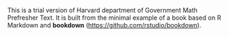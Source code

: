This is a trial version of Harvard department of Government Math Prefresher Text. It is built from the minimal example of a book based on R Markdown and **bookdown** (https://github.com/rstudio/bookdown).